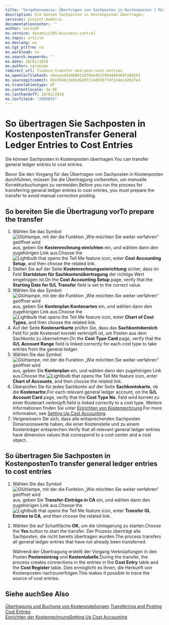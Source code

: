 ```yaml
---
title: 'Vorgehensweise: Übertragen von Sachposten in Kostenposten | Microsoft Docs'
description: Sie können Sachposten in Kostenposten übertragen.
services: project-madeira
documentationcenter: ''
author: SorenGP
ms.service: dynamics365-business-central
ms.topic: article
ms.devlang: na
ms.tgt_pltfrm: na
ms.workload: na
ms.search.keywords: ''
ms.date: 10/01/2019
ms.author: sgroespe
redirect_url: finance-transfer-and-post-cost-entries
ms.openlocfilehash: c6eace42d460432df8ab4b72964408469fa0b563
ms.sourcegitcommit: 02e704bc3e01d62072144919774f1244c42827e4
ms.translationtype: HT
ms.contentlocale: de-DE
ms.lasthandoff: 10/01/2019
ms.locfileid: "2305853"
---
```

# <a name="transfer-general-ledger-entries-to-cost-entries"></a><span data-ttu-id="a542c-103">So übertragen Sie Sachposten in Kostenposten</span><span class="sxs-lookup"><span data-stu-id="a542c-103">Transfer General Ledger Entries to Cost Entries</span></span>
<span data-ttu-id="a542c-104">Sie können Sachposten in Kostenposten übertragen.</span><span class="sxs-lookup"><span data-stu-id="a542c-104">You can transfer general ledger entries to cost entries.</span></span>  

<span data-ttu-id="a542c-105">Bevor Sie den Vorgang für das Übertragen von Sachposten in Kostenposten durchführen, müssen Sie die Übertragung vorbereiten, um manuelle Korrekturbuchungen zu vermeiden.</span><span class="sxs-lookup"><span data-stu-id="a542c-105">Before you run the process for transferring general ledger entries to cost entries, you must prepare the transfer to avoid manual correction posting.</span></span>  

## <a name="to-prepare-the-transfer"></a><span data-ttu-id="a542c-106">So bereiten Sie die Übertragung vor</span><span class="sxs-lookup"><span data-stu-id="a542c-106">To prepare the transfer</span></span>  

1.  <span data-ttu-id="a542c-107">Wählen Sie das Symbol ![Glühlampe, mit der die Funktion „Wie möchten Sie weiter verfahren“ geöffnet wird](media/ui-search/search_small.png "Wie möchten Sie weiter verfahren?") aus, geben Sie **Kostenrechnung einrichten** ein, und wählen dann den zugehörigen Link aus.</span><span class="sxs-lookup"><span data-stu-id="a542c-107">Choose the ![Lightbulb that opens the Tell Me feature](media/ui-search/search_small.png "Tell me what you want to do") icon, enter **Cost Accounting Setup**, and then choose the related link.</span></span>  
2.  <span data-ttu-id="a542c-108">Stellen Sie auf der Seite **Kostenrechnungseinrichtung** sicher, dass im Feld **Startdatum für Sachkontenübertragung** der richtige Wert eingetragen ist.</span><span class="sxs-lookup"><span data-stu-id="a542c-108">On the **Cost Accounting Setup** page, verify that the **Starting Date for G/L Transfer** field is set to the correct value.</span></span>  
3.  <span data-ttu-id="a542c-109">Wählen Sie das Symbol ![Glühlampe, mit der die Funktion „Wie möchten Sie weiter verfahren“ geöffnet wird](media/ui-search/search_small.png "Wie möchten Sie weiter verfahren?") aus, geben Sie **Kontenplan Kontenarten** ein, und wählen dann den zugehörigen Link aus.</span><span class="sxs-lookup"><span data-stu-id="a542c-109">Choose the ![Lightbulb that opens the Tell Me feature](media/ui-search/search_small.png "Tell me what you want to do") icon, enter **Chart of Cost Types**, and then choose the related link.</span></span>  
4.  <span data-ttu-id="a542c-110">Auf der Seite **Kostenartkarte** prüfen Sie, dass das **Sachkontobereich** Feld für jede Kostenart korrekt verknüpft ist, um Posten aus dem Sachkonto zu übernehmen.</span><span class="sxs-lookup"><span data-stu-id="a542c-110">On the **Cost Type Card** page, verify that the **G/L Account Range** field is linked correctly for each cost type to take entries from the general ledger.</span></span>  
5.  <span data-ttu-id="a542c-111">Wählen Sie das Symbol ![Glühlampe, mit der die Funktion „Wie möchten Sie weiter verfahren“ geöffnet wird](media/ui-search/search_small.png "Wie möchten Sie weiter verfahren?") aus, geben Sie **Kontenplan** ein, und wählen dann den zugehörigen Link aus.</span><span class="sxs-lookup"><span data-stu-id="a542c-111">Choose the ![Lightbulb that opens the Tell Me feature](media/ui-search/search_small.png "Tell me what you want to do") icon, enter **Chart of Accounts**, and then choose the related link.</span></span>  
6.  <span data-ttu-id="a542c-112">Überprüfen Sie für jedes Sachkonto auf der Seite **Sachkontokarte**, ob die **Kostenartnr.**</span><span class="sxs-lookup"><span data-stu-id="a542c-112">For each relevant general ledger account, on the **G/L Account Card** page, verify that the **Cost Type No.**</span></span> <span data-ttu-id="a542c-113">Feld wird korrekt zu einer Kostenart verknüpft.</span><span class="sxs-lookup"><span data-stu-id="a542c-113">field is linked correctly to a cost type.</span></span> <span data-ttu-id="a542c-114">Weitere Informationen finden Sie unter [Einrichten von Kostenrechnung](finance-set-up-cost-accounting.md).</span><span class="sxs-lookup"><span data-stu-id="a542c-114">For more information, see [Setting Up Cost Accounting](finance-set-up-cost-accounting.md).</span></span>  
7.  <span data-ttu-id="a542c-115">Vergewissern Sie sich, dass alle entsprechenden Sachposten Dimensionswerte haben, die einer Kostenstelle und zu einem Kostenträger entsprechen.</span><span class="sxs-lookup"><span data-stu-id="a542c-115">Verify that all relevant general ledger entries have dimension values that correspond to a cost center and a cost object.</span></span>  

## <a name="to-transfer-general-ledger-entries-to-cost-entries"></a><span data-ttu-id="a542c-116">So übertragen Sie Sachposten in Kostenposten</span><span class="sxs-lookup"><span data-stu-id="a542c-116">To transfer general ledger entries to cost entries</span></span>  
1.  <span data-ttu-id="a542c-117">Wählen Sie das Symbol ![Glühlampe, mit der die Funktion „Wie möchten Sie weiter verfahren“ geöffnet wird](media/ui-search/search_small.png "Wie möchten Sie weiter verfahren?") aus, geben Sie **Transfer-Einträge‌ in CA** ein, und wählen dann den zugehörigen Link aus.</span><span class="sxs-lookup"><span data-stu-id="a542c-117">Choose the ![Lightbulb that opens the Tell Me feature](media/ui-search/search_small.png "Tell me what you want to do") icon, enter **Transfer GL Entries to CA**, and then choose the related link.</span></span>  
2.  <span data-ttu-id="a542c-118">Wählen Sie auf Schaltfläche **OK**, um die Umlagerung zu starten.</span><span class="sxs-lookup"><span data-stu-id="a542c-118">Choose the **Yes** button to start the transfer.</span></span> <span data-ttu-id="a542c-119">Der Prozess überträgt alle Sachposten, die nicht bereits übertragen wurden.</span><span class="sxs-lookup"><span data-stu-id="a542c-119">The process transfers all general ledger entries that have not already been transferred.</span></span>  

    <span data-ttu-id="a542c-120">Während der Übertragung erstellt der Vorgang Verknüpfungen in den Posten **Posteneintrag** und **Kostentabelle**.</span><span class="sxs-lookup"><span data-stu-id="a542c-120">During the transfer, the process creates connections in the entries in the **Cost Entry** table and the **Cost Register** table.</span></span> <span data-ttu-id="a542c-121">Dies ermöglicht es Ihnen, die Herkunft von Kostenposten nachzuverfolgen.</span><span class="sxs-lookup"><span data-stu-id="a542c-121">This makes it possible to trace the source of cost entries.</span></span>  

## <a name="see-also"></a><span data-ttu-id="a542c-122">Siehe auch</span><span class="sxs-lookup"><span data-stu-id="a542c-122">See Also</span></span>  
<span data-ttu-id="a542c-123">[Übertragung und Buchung von Kostenzuteilungen](finance-transfer-and-post-cost-entries.md) </span><span class="sxs-lookup"><span data-stu-id="a542c-123">[Transferring and Posting Cost Entries](finance-transfer-and-post-cost-entries.md) </span></span>  
[<span data-ttu-id="a542c-124">Einrichten der Kostenrechnung</span><span class="sxs-lookup"><span data-stu-id="a542c-124">Setting Up Cost Accounting</span></span>](finance-set-up-cost-accounting.md)   
